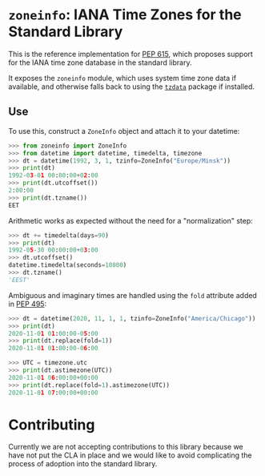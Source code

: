 # `zoneinfo`: IANA Time Zones for the Standard Library

This is the reference implementation for [PEP 615](https://www.python.org/dev/peps/pep-0615/), which proposes support for the IANA time zone database in the standard library.

It exposes the `zoneinfo` module, which uses system time zone data if available, and otherwise falls back to using the [`tzdata`](https://github.com/pganssle/tzdata) package if installed.

## Use

To use this, construct a `ZoneInfo` object and attach it to your datetime:

```python
>>> from zoneinfo import ZoneInfo
>>> from datetime import datetime, timedelta, timezone
>>> dt = datetime(1992, 3, 1, tzinfo=ZoneInfo("Europe/Minsk"))
>>> print(dt)
1992-03-01 00:00:00+02:00
>>> print(dt.utcoffset())
2:00:00
>>> print(dt.tzname())
EET
```

Arithmetic works as expected without the need for a "normalization" step:

```python
>>> dt += timedelta(days=90)
>>> print(dt)
1992-05-30 00:00:00+03:00
>>> dt.utcoffset()
datetime.timedelta(seconds=10800)
>>> dt.tzname()
'EEST'
```

Ambiguous and imaginary times are handled using the `fold` attribute added in [PEP 495](https://www.python.org/dev/peps/pep-0495/):

```python
>>> dt = datetime(2020, 11, 1, 1, tzinfo=ZoneInfo("America/Chicago"))
>>> print(dt)
2020-11-01 01:00:00-05:00
>>> print(dt.replace(fold=1))
2020-11-01 01:00:00-06:00

>>> UTC = timezone.utc
>>> print(dt.astimezone(UTC))
2020-11-01 06:00:00+00:00
>>> print(dt.replace(fold=1).astimezone(UTC))
2020-11-01 07:00:00+00:00
```

# Contributing

Currently we are not accepting contributions to this library because we have not put the CLA in place and we would like to avoid complicating the process of adoption into the standard library.
